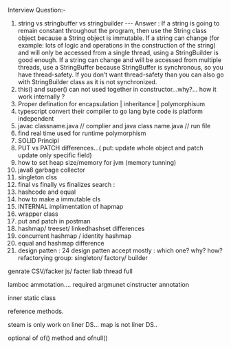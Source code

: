 Interview Question:-

1. string vs stringbuffer vs stringbuilder
--- Answer : If a string is going to remain constant throughout the program, then use the String class object because a String object is immutable.
   If a string can change (for example: lots of logic and operations in the construction of the string) and will only be accessed from a single thread, using a StringBuilder is good enough.
   If a string can change and will be accessed from multiple threads, use a StringBuffer because StringBuffer is synchronous, so you have thread-safety.
   If you don’t want thread-safety than you can also go with StringBuilder class as it is not synchronized.
2. this() and super() can not used together in constructor...why?... how it work internally ?
3. Proper defination for encapsulation | inheritance | polymorphisum
4. typescript convert their compiler to go lang 
byte code is platform independent 
5. javac classname.java // complier and java class name.java // run file
6. find real time used for runtime polymorphism
7. SOLID Principl
8. PUT vs PATCH differences...( put: update whole object and patch update only specific field)
9. how to set heap size/memory for jvm (memory tunning)
10. java8 garbage collector 
11. singleton clss  
12. final vs finally vs finalizes 
search : 
13. hashcode and equal 
14. how to make a immutable cls 
15. INTERNAL implimentation of hapmap 
16. wrapper class
17. put and patch in postman 
18. hashmap/ treeset/ linkedhashset differences 
19. concurrent hashmap / identity hashmap 
20. equal and hashmap difference 
21. design patten : 24 design patten accept mostly : which one? why? how? 
refactorying group: singleton/ factory/ builder 

genrate CSV/facker js/ facter liab
thread full

lamboc ammotation.... required argmunet cinstructer annotation 

inner static class 

reference methods.

steam is only work on liner DS... map is not liner DS.. 

optional of of() method and ofnull()